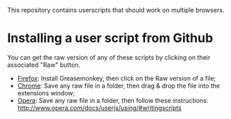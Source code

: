 This repository contains userscripts that should work on multiple browsers.

# Installing a user script from Github

You can get the raw version of any of these scripts by clicking on their associated "Raw" button.

* [Firefox](http://wiki.greasespot.net/Greasemonkey_Manual:Installing_Scripts): Install Greasemonkey, then click on the Raw version of a file;
* [Chrome](https://support.google.com/chrome_webstore/answer/2664769?p=crx_warning&rd=1): Save any raw file in a folder, then drag & drop the file into the extensions window;
* [Opera](http://www.opera.com/docs/userjs/using/#writingscripts): Save any raw file in a folder, then follow these instructions: http://www.opera.com/docs/userjs/using/#writingscripts
